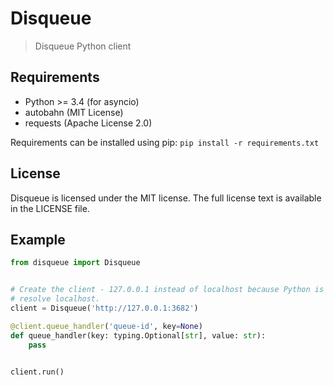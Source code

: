 # Disqueue
> Disqueue Python client

## Requirements
* Python >= 3.4 (for asyncio)
* autobahn (MIT License)
* requests (Apache License 2.0)

Requirements can be installed using pip: `pip install -r requirements.txt`

## License
Disqueue is licensed under the MIT license. The full license text is available
in the LICENSE file.

## Example
```python
from disqueue import Disqueue


# Create the client - 127.0.0.1 instead of localhost because Python is slow to
# resolve localhost.
client = Disqueue('http://127.0.0.1:3682')

@client.queue_handler('queue-id', key=None)
def queue_handler(key: typing.Optional[str], value: str):
    pass


client.run()
```
